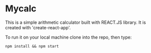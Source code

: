 # Mycalc

This is a simple arithmetic calculator built with REACT.JS library.
It is created with 'create-react-app'.


To run it on your local machine clone into the repo, then type: 

    npm install && npm start
    
    